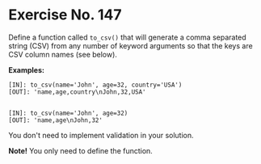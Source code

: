 # Exercise No. 147


Define a function called `to_csv()` that will generate a comma separated string (CSV) from any number of keyword arguments so that the keys are CSV column names (see below).


**Examples:**


    [IN]: to_csv(name='John', age=32, country='USA')
    [OUT]: 'name,age,country\nJohn,32,USA'


    [IN]: to_csv(name='John', age=32)
    [OUT]: 'name,age\nJohn,32'


You don't need to implement validation in your solution.


**Note!** You only need to define the function.